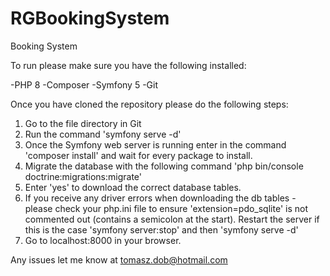# RGBookingSystem
Booking System

To run please make sure you have the following installed:

-PHP 8
-Composer
-Symfony 5
-Git

Once you have cloned the repository please do the following steps:

1. Go to the file directory in Git
2. Run the command 'symfony serve -d'
3. Once the Symfony web server is running enter in the command 'composer install' and wait for every package to install.
4. Migrate the database with the following command 'php bin/console doctrine:migrations:migrate' 
5. Enter 'yes' to download the correct database tables.
6. If you receive any driver errors when downloading the db tables - please check your php.ini file to ensure 'extension=pdo_sqlite' is not commented out (contains a semicolon at the start). Restart the server if this is the case 'symfony server:stop' and then 'symfony serve -d'
7. Go to localhost:8000 in your browser. 


Any issues let me know at tomasz.dob@hotmail.com
